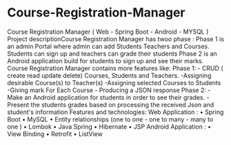 # Course-Registration-Manager
Course Registration Manager ( Web - Spring Boot - Android - MYSQL )  Project descriptionCourse Registration Manager has twoo phase : Phase 1 is an admin Portal where admin can add Students Teachers and Courses. Students can sign up and teachers can grade their students Phase 2 is an Android application build for students to sign up and see their marks.  Course Registration Manager contains more features like:  Phase 1: - CRUD ( create read update delete) Courses, Students and Teachers. -Assigning desirable Course(s) to Teacher(s) -Assigning selected Courses to Students -Giving mark For Each Course - Producing a JSON response  Phase 2: - Make an Android application for students in order to see their grades. - Present the students grades based on processing the received Json and student's information   Features and technologies: Web Application : • Spring Boot • MySQL • Entity relationships (one to one - one to many - many to one ) • Lombok • Java Spring • Hibernate • JSP  Android Application : • View Binding • Retrofit • ListView
